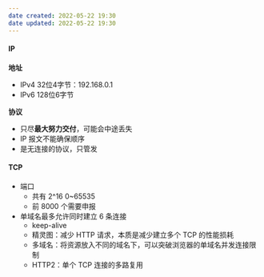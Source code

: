 ```yaml
---
date created: 2022-05-22 19:30
date updated: 2022-05-22 19:30
---
```


#### IP

**地址**

- IPv4 32位4字节：192.168.0.1
- IPv6 128位6字节

**协议**

- 只尽**最大努力交付**，可能会中途丢失
- IP 报文不能确保顺序
- 是无连接的协议，只管发

#### TCP

- 端口
  - 共有 2^16 0~65535
  - 前 8000 个需要申报
- 单域名最多允许同时建立 6 条连接
  - keep-alive
  - 精灵图：减少 HTTP 请求，本质是减少建立多个 TCP 的性能损耗
  - 多域名：将资源放入不同的域名下，可以突破浏览器的单域名并发连接限制
  - HTTP2：单个 TCP 连接的多路复用
